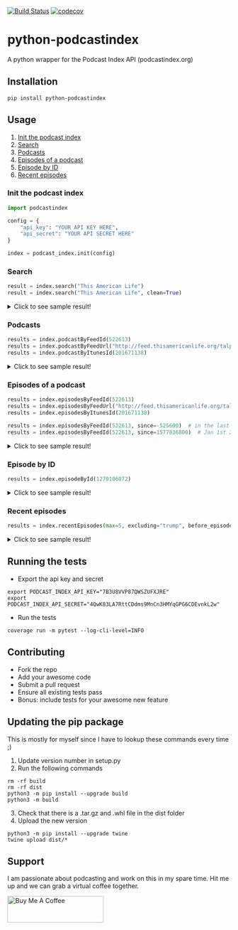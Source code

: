 [![Build Status](https://travis-ci.com/SarvagyaVaish/python-podcastindex.svg?branch=main)](https://travis-ci.com/SarvagyaVaish/python-podcastindex)
[![codecov](https://codecov.io/gh/SarvagyaVaish/python-podcastindex/branch/main/graph/badge.svg?token=H154DI9JUR)](https://codecov.io/gh/SarvagyaVaish/python-podcastindex)

# python-podcastindex

A python wrapper for the Podcast Index API (podcastindex.org)

## Installation

```
pip install python-podcastindex
```

## Usage

1. [ Init the podcast index ](#init)
1. [ Search ](#search)
1. [ Podcasts ](#podcasts)
1. [ Episodes of a podcast ](#episode_of_a_podcast)
1. [ Episode by ID ](#episodes_by_id)
1. [ Recent episodes ](#recent_episodes)


<a name="init"></a>
### Init the podcast index
```python
import podcastindex

config = {
    "api_key": "YOUR API KEY HERE",
    "api_secret": "YOUR API SECRET HERE"
}

index = podcast_index.init(config)
```

<a name="search"></a>
### Search

```python
result = index.search("This American Life")
result = index.search("This American Life", clean=True)
```

<details>
  <summary>Click to see sample result!</summary>

  ```javascript
    {
        "status": "true",
        "feeds": [
            {
                "id": 522613,
                "title": "This American Life",
                "url": "http://feed.thisamericanlife.org/talpodcast",
                "originalUrl": "http://feed.thisamericanlife.org/talpodcast",
                "link": "https://www.thisamericanlife.org",
                "description": "This American Life is a weekly public ...",
                "author": "This American Life",
                "ownerName": "",
                "image": "https://files.thisamericanlife.org/sites/all/themes/thislife/img/tal-name-1400x1400.png",
                "artwork": "https://files.thisamericanlife.org/sites/all/themes/thislife/img/tal-name-1400x1400.png",
                "lastUpdateTime": 1607323495,
                "lastCrawlTime": 1607632436,
                "lastParseTime": 1607323495,
                "lastGoodHttpStatusTime": 1607632436,
                "lastHttpStatus": 200,
                "contentType": "text/xml; charset=UTF-8",
                "itunesId": 201671138,
                "generator": null,
                "language": "en",
                "type": 0,
                "dead": 0,
                "crawlErrors": 0,
                "parseErrors": 0,
                "categories": {
                    "77": "Society",
                    "78": "Culture",
                    "1": "Arts",
                    "55": "News",
                    "59": "Politics"
                },
                "locked": 0,
                "imageUrlHash": 1124696616
            },
            ...
        ],
        "count": 8,
        "query": "This American Life",
        "description": "Found matching feeds."
    }
  ```
</details>

<a name="podcasts"></a>
### Podcasts

```python
results = index.podcastByFeedId(522613)
results = index.podcastByFeedUrl("http://feed.thisamericanlife.org/talpodcast")
results = index.podcastByItunesId(201671138)
```

<details>
  <summary>Click to see sample result!</summary>

  ```javascript
    {
        "status": "true",
        "query": {
            "id": "201671138"
        },
        "feed": {
            "id": 522613,
            "title": "This American Life",
            "url": "http://feed.thisamericanlife.org/talpodcast",
            "originalUrl": "http://feed.thisamericanlife.org/talpodcast",
            "link": "https://www.thisamericanlife.org",
            "description": "This American Life is a weekly public radio show, heard by 2.2 million people on more than 500 stations. Another 2.5 million people download the weekly podcast. It is hosted by Ira Glass, produced in collaboration with Chicago Public Media, delivered to stations by PRX The Public Radio Exchange, and has won all of the major broadcasting awards.",
            "author": "This American Life",
            "ownerName": "",
            "image": "https://files.thisamericanlife.org/sites/all/themes/thislife/img/tal-name-1400x1400.png",
            "artwork": "https://files.thisamericanlife.org/sites/all/themes/thislife/img/tal-name-1400x1400.png",
            "lastUpdateTime": 1607927945,
            "lastCrawlTime": 1608430718,
            "lastParseTime": 1608376393,
            "lastGoodHttpStatusTime": 1608430718,
            "lastHttpStatus": 200,
            "contentType": "text/xml; charset=UTF-8",
            "itunesId": 201671138,
            "generator": null,
            "language": "en",
            "type": 0,
            "dead": 0,
            "crawlErrors": 0,
            "parseErrors": 0,
            "locked": 0
        },
        "description": "Found matching items."
    }
  ```
</details>

<a name="episode_of_a_podcast"></a>
### Episodes of a podcast

```python
results = index.episodesByFeedId(522613)
results = index.episodesByFeedUrl("http://feed.thisamericanlife.org/talpodcast")
results = index.episodesByItunesId(201671138)

results = index.episodesByFeedId(522613, since=-525600)  # in the last year
results = index.episodesByFeedId(522613, since=1577836800)  # Jan 1st 2020
```

<details>
  <summary>Click to see sample result!</summary>

  ```javascript
    {
        "status": "true",
        "items": [
            {
                "id": 1270106072,
                "title": "726: Twenty-Five",
                "link": "http://feed.thisamericanlife.org/~r/talpodcast/~3/p41tfsPlK00/twenty-five",
                "description": "To commemorate our show\u2019s 25th year, we have a program about people who were born the year our show went on\u00a0the\u00a0air.",
                "guid": "44678 at https://www.thisamericanlife.org",
                "datePublished": 1607900400,
                "datePublishedPretty": "December 13, 2020 5:00pm",
                "dateCrawled": 1607927945,
                "enclosureUrl": "https://www.podtrac.com/pts/redirect.mp3/podcast.thisamericanlife.org/podcast/726.mp3",
                "enclosureType": "audio/mpeg",
                "enclosureLength": 0,
                "duration": 3561,
                "explicit": 0,
                "episode": null,
                "episodeType": null,
                "season": 0,
                "image": "",
                "feedItunesId": 201671138,
                "feedImage": "https://files.thisamericanlife.org/sites/all/themes/thislife/img/tal-name-1400x1400.png",
                "feedId": 522613,
                "feedLanguage": "en",
                "chaptersUrl": null,
                "transcriptUrl": null
            },
            ...
        ],
        "count": 28,
        "query": "201671138",
        "description": "Found matching items."
    }
  ```
</details>

<a name="episodes_by_id"></a>
### Episode by ID

```python
results = index.episodeById(1270106072)
```

<details>
  <summary>Click to see sample result!</summary>

  ```javascript
    {
        "status": "true",
        "id": "1270106072",
        "episode": {
            "id": 1270106072,
            "title": "726: Twenty-Five",
            "link": "http://feed.thisamericanlife.org/~r/talpodcast/~3/p41tfsPlK00/twenty-five",
            "description": "To commemorate our show\u2019s 25th year, we have a program about people who were born the year our show went on\u00a0the\u00a0air.",
            "guid": "44678 at https://www.thisamericanlife.org",
            "datePublished": 1607900400,
            "datePublishedPretty": "December 13, 2020 5:00pm",
            "dateCrawled": 1607927945,
            "enclosureUrl": "https://www.podtrac.com/pts/redirect.mp3/podcast.thisamericanlife.org/podcast/726.mp3",
            "enclosureType": "audio/mpeg",
            "enclosureLength": 0,
            "duration": 3561,
            "explicit": 0,
            "episode": null,
            "episodeType": null,
            "season": 0,
            "image": "",
            "feedItunesId": 201671138,
            "feedImage": "https://files.thisamericanlife.org/sites/all/themes/thislife/img/tal-name-1400x1400.png",
            "feedId": 522613,
            "feedTitle": "This American Life",
            "feedLanguage": "en",
            "chaptersUrl": null,
            "transcriptUrl": null
        },
        "description": "Found matching item."
    }
  ```
</details>

<a name="recent_episodes"></a>
### Recent episodes

```python
results = index.recentEpisodes(max=5, excluding="trump", before_episode_id=1270106072)
```

<details>
  <summary>Click to see sample result!</summary>

  ```javascript
    {
        "status": "true",
        "items": [
            {
                "id": 1269804903,
                "title": "How epidemics and pandemics have changed history",
                "link": "http://www.abc.net.au/radionational/programs/rearvision/how-epidemics-and-pandemics-have-changed-history/12851986",
                "description": "Human history is usually understood through wars, economic changes, technological development or great leaders. What\u2019s frequently overlooked is the role of infectious disease epidemics and pandemics. But as the COVID-19 virus has reminded us, disease can change us in ways we could never imagine.",
                "guid": "http://www.abc.net.au/radionational/programs/rearvision/how-epidemics-and-pandemics-have-changed-history/12851986",
                "datePublished": 1608426300,
                "datePublishedPretty": "December 19, 2020 7:05pm",
                "dateCrawled": 1607923316,
                "enclosureUrl": "http://mpegmedia.abc.net.au/rn/podcast/2020/12/rvn_20201220.mp3",
                "enclosureType": "audio/mp3",
                "enclosureLength": 27955968,
                "explicit": 0,
                "episode": null,
                "episodeType": null,
                "season": 0,
                "image": "",
                "feedItunesId": 135114451,
                "feedImage": "http://www.abc.net.au/cm/rimage/9860262-1x1-thumbnail.jpg?v=2",
                "feedId": 990878,
                "feedTitle": "Rear Vision",
                "feedLanguage": "en-AU"
            },
            ...
        ],
        "count": 5,
        "max": "5",
        "description": "Found matching items."
    }
  ```
</details>

## Running the tests

- Export the api key and secret

```
export PODCAST_INDEX_API_KEY="7B3U8VVP87QWSZUFXJRE"
export PODCAST_INDEX_API_SECRET="4QwK83LA7RttCDdms9MnCn3HMYqGPG6CDEvnkL2w"
```

- Run the tests

```
coverage run -m pytest --log-cli-level=INFO
```

## Contributing

- Fork the repo
- Add your awesome code
- Submit a pull request
- Ensure all existing tests pass
- Bonus: include tests for your awesome new feature

## Updating the pip package

This is mostly for myself since I have to lookup these commands every time ;)

1. Update version number in setup.py
2. Run the following commands
```
rm -rf build
rm -rf dist
python3 -m pip install --upgrade build
python3 -m build
```
3. Check that there is a .tar.gz and .whl file in the dist folder
4. Upload the new version
```
python3 -m pip install --upgrade twine
twine upload dist/*
```

## Support

I am passionate about podcasting and work on this in my spare time. Hit me up and we can grab a virtual coffee together.

<a href="https://www.buymeacoffee.com/survyv" target="_blank"><img src="https://www.buymeacoffee.com/assets/img/custom_images/yellow_img.png" alt="Buy Me A Coffee" style="height: 60px !important;width: 217px !important;" ></a>
